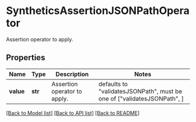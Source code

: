 # SyntheticsAssertionJSONPathOperator

Assertion operator to apply.
## Properties
Name | Type | Description | Notes
------------ | ------------- | ------------- | -------------
**value** | **str** | Assertion operator to apply. | defaults to "validatesJSONPath",  must be one of ["validatesJSONPath", ]

[[Back to Model list]](README.md#documentation-for-models) [[Back to API list]](README.md#documentation-for-api-endpoints) [[Back to README]](README.md)


